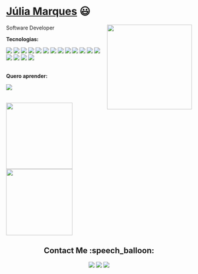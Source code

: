 # <a href="https://www.linkedin.com/in/marques-julia/">Júlia Marques</a> :smiley:

<div>
  <img align="right" height="230" src="https://cdn.discordapp.com/attachments/756657072593961034/994320072866799726/download20210200193026_-_Copia.png"> 

  Software Developer

  **Tecnologias:**  
<div align="left">
<img src="https://img.shields.io/badge/-React-20232A?style=flat&logo=react&logoColor=00c8ff">
<img src="https://img.shields.io/badge/-Node.js-3C873A?style=flat&logo=Node.js&logoColor=white">
<img src="https://img.shields.io/badge/-Flutter-00bded?style=flat&logo=flutter&logoColor=FFFFFF">
<img src="http://img.shields.io/badge/-Typescript-2f74c0?style=flat&logo=typescript&logoColor=white">
<img src="http://img.shields.io/badge/-Redux-7749bd?style=flat&logo=redux&logoColor=white">
<img src ="https://img.shields.io/badge/-HTML5-E34F26?style=flat&logo=html5&logoColor=white">
<img src ="https://img.shields.io/badge/-CSS3-1572B6?style=flat&logo=css3&logoColor=white">
<img src="https://img.shields.io/badge/-Bootstrap-563D7C?style=flat&logo=bootstrap&logoColor=white">
<img src="https://img.shields.io/badge/-Tailwind-07b0ce?style=flat&logo=tailwind-css&logoColor=white">
<img src="https://img.shields.io/badge/-JavaScript-eed718?style=flat&logo=javascript&logoColor=ffffff">
<img src="https://img.shields.io/badge/-MongoDB-4DB33D?style=flat&logo=mongodb&logoColor=FFFFFF">
<img src="https://img.shields.io/badge/-MySQL-F29111?style=flat&logo=mysql&logoColor=FFFFFF">
<img src="https://img.shields.io/badge/-Express.js-787878?style=flat&logo=express&logoColor=white">
<img src="http://img.shields.io/badge/-Git-F1502F?style=flat&logo=git&logoColor=FFFFFF">
<img src="http://img.shields.io/badge/-Docker-198de5?style=flat&logo=docker&logoColor=white">
<img src="http://img.shields.io/badge/-Kotlin-804ee7?style=flat&logo=kotlin&logoColor=white">
<img src="http://img.shields.io/badge/-Java-ec811b?style=flat&logo=java&logoColor=white">
</div>
  <br/>

  **Quero aprender:**
<div align="left">
  <img src="http://img.shields.io/badge/-Swift-ec811b?style=flat&logo=swift&logoColor=white">
</div>

  <br/>
  <br/>
</div>  
<!-- profile information -->
<a href="https://github.com/juliamarqss">
  <img height="180em" src="https://github-readme-stats.vercel.app/api?username=juliamarqss&theme=buefy&show_icons=true" />
  <img height="180em" src="https://github-readme-stats.vercel.app/api/top-langs/?username=juliamarqss&theme=buefy&layout=compact" />
</a>

 
<h2 align="center">Contact Me :speech_balloon:</h2>
<div align="center"> 
  <a href = "mailto:juliamarques61@gmail.com"><img src="https://img.shields.io/badge/-Gmail-%23333?style=for-the-badge&logo=gmail&logoColor=white" target="_blank"></a>
  <a href="https://www.linkedin.com/in/marques-julia/" target="_blank"><img src="https://img.shields.io/badge/-LinkedIn-0ba2be?style=for-the-badge&logo=linkedin&logoColor=white" target="_blank"></a> 
  </a>
  <a href="https://github.com/juliamarqss" target="_blank"><img src="https://img.shields.io/badge/-Portfolio-af87ff?style=for-the-badge&logo=Github&logoColor=ffffff&link=calvitoria.github.io"></a> 
</div>
